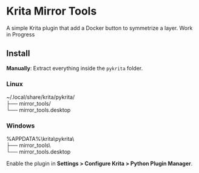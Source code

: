 # Krita Mirror Tools

A simple Krita plugin that add a Docker button to symmetrize a layer.
Work in Progress
 
##  Install

**Manually**:
Extract everything inside the `pykrita` folder.

### Linux
~/.local/share/krita/pykrita/  
├── mirror_tools/  
└── mirror_tools.desktop  

### Windows
%APPDATA%\krita\pykrita\  
├── mirror_tools\  
└── mirror_tools.desktop  

Enable the plugin in **Settings > Configure Krita > Python Plugin Manager**.
